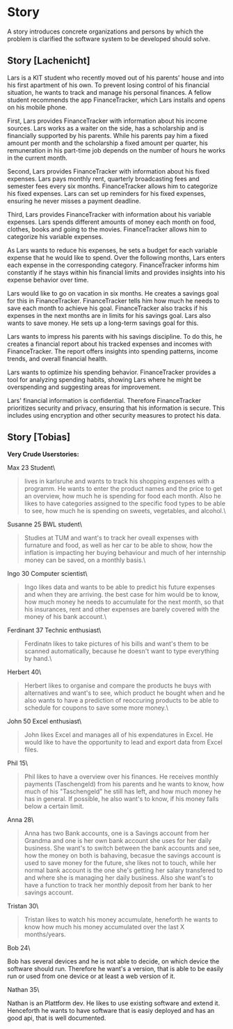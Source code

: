 # Story

A story introduces concrete organizations and persons by which the problem is clarified the software system to be developed should solve.

## Story [Lachenicht]

Lars is a KIT student who recently moved out of his parents' house and into his first apartment of his own.
To prevent losing control of his financial situation, he wants to track and manage his personal finances.
A fellow student recommends the app FinanceTracker, which Lars installs and opens on his mobile phone.

First, Lars provides FinanceTracker with information about his income sources.
Lars works as a waiter on the side, has a scholarship and is financially supported by his parents.
While his parents pay him a fixed amount per month and the scholarship a fixed amount per quarter, his remuneration in his part-time job depends on the number of hours he works in the current month.

Second, Lars provides FinanceTracker with information about his fixed expenses.
Lars pays monthly rent, quarterly broadcasting fees and semester fees every six months.
FinanceTracker allows him to categorize his fixed expenses.
Lars can set up reminders for his fixed expenses, ensuring he never misses a payment deadline.

Third, Lars provides FinanceTracker with information about his variable expenses.
Lars spends different amounts of money each month on food, clothes, books and going to the movies.
FinanceTracker allows him to categorize his variable expenses.

As Lars wants to reduce his expenses, he sets a budget for each variable expense that he would like to spend.
Over the following months, Lars enters each expense in the corresponding category.
FinanceTracker informs him constantly if he stays within his financial limits and provides insights into his expense behavior over time.

Lars would like to go on vacation in six months.
He creates a savings goal for this in FinanceTracker.
FinanceTracker tells him how much he needs to save each month to achieve his goal.
FinanceTracker also tracks if his expenses in the next months are in limits for his savings goal.
Lars also wants to save money.
He sets up a long-term savings goal for this. 

Lars wants to impress his parents with his savings discipline.
To do this, he creates a financial report about his tracked expenses and incomes with FinanceTracker.
The report offers insights into spending patterns, income trends, and overall financial health.

Lars wants to optimize his spending behavior. 
FinanceTracker provides a tool for analyzing spending habits, showing Lars where he might be overspending and suggesting areas for improvement.

Lars' financial information is confidential.
Therefore FinanceTracker prioritizes security and privacy, ensuring that his information is secure.
This includes using encryption and other security measures to protect his data.

## Story [Tobias]

__Very Crude Userstories:__

Max 23 Student\

> lives in karlsruhe and wants to track his shopping expenses with a programm.
> He wants to enter the product names and the price to get an overview, how much he is spending for food each month.
> Also he likes to have categories assigned to the specific food types to be able to see, how much he is spending on sweets, vegetables, and alcohol.\

Susanne 25 BWL student\

> Studies at TUM and want's to track her oveall expenses with furnature and food, as well as her car to be able to show, how the inflation is impacting her buying behaviour and much of her internship money can be saved, on a monthly basis.\

Ingo 30 Computer scientist\

> Ingo likes data and wants to be able to predict his future expenses and when they are arriving. the best case for him would be to know, how much money he needs to accumulate for the next month, so that his insurances, rent and other expenses are barely covered with the money of his bank account.\

Ferdinant 37 Technic enthusiast\

> Ferdinatn likes to take pictures of his bills and want's them to be scanned automatically, because he doesn't want to type everything by hand.\

Herbert 40\

> Herbert likes to organise and compare the products he buys with alternatives and want's to see, which product he bought when and he also wants to have a prediction of reoccuring products to be able to schedule for coupons to save some more money.\

John 50 Excel enthusiast\

> John likes Excel and manages all of his expendatures in Excel. He would like to have the opportunity to lead and export data from Excel files.

Phil 15\

> Phil likes to have a overview over his finances. He receives monthly payments (Taschengeld) from his parents and he wants to know, how much of his "Taschengeld" he still has left, and how much money he has in general. If possible, he also want's to know, if his money falls below a certain limit.

Anna 28\

> Anna has two Bank accounts, one is a Savings account from her Grandma and one is her own bank account she uses for her daily business. She want's to switch between the bank accounts and see, how the money on both is bahaving, becasue the savings account is used to save money for the future, she likes not to touch, while her normal bank account is the one she's getting her salary transfered to and where she is managing her daily business. Also she want's to have a function to track her monthly deposit from her bank to her savings account.

Tristan 30\
> Tristan likes to watch his money accumulate, heneforth he wants to know how much his money accumulated over the last X months/years.

Bob 24\

Bob has several devices and he is not able to decide, on which device the software should run. Therefore he want's a version, that is able to be easily run or used from one device or at least a web version of it.

Nathan 35\

Nathan is an Plattform dev. He likes to use existing software and extend it. Henceforth he wants to have software that is easiy deployed and has an good api, that is well documented.
